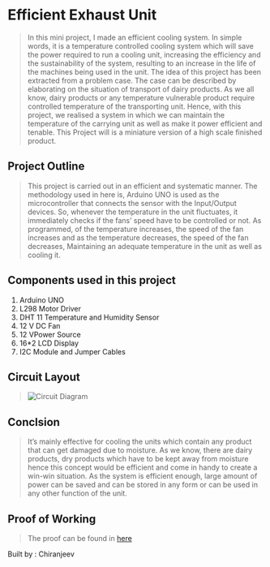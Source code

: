 # Efficient Exhaust Unit
> In this mini project, I made an efficient cooling system. In simple words, it is a temperature controlled cooling system which will save the power required to run a cooling unit, increasing the efficiency and the sustainability of the system, resulting to an increase in the life of the machines being used in the unit. The idea of this project has been extracted from a problem case. The case can be described by elaborating on the situation of transport of dairy products. As we all know, dairy products or any temperature vulnerable product require controlled temperature of the transporting unit. Hence, with this project, we realised a system in which we can maintain the temperature of the carrying unit as well as make it power efficient and tenable. This Project will is a miniature version of a high scale finished product.

## Project Outline
> This project is carried out in an efficient and systematic manner. The methodology used in here is, Arduino UNO is used as the microcontroller that connects the sensor with the Input/Output devices. So, whenever the temperature in the unit fluctuates, it immediately checks if the fans’ speed have to be controlled or not. As programmed, of the temperature increases, the speed of the fan increases and as the temperature decreases, the speed of the fan decreases, Maintaining an adequate temperature in the unit as well as cooling it.

## Components used in this project
1. Arduino UNO
2. L298 Motor Driver
3. DHT 11 Temperature and Humidity Sensor
4. 12 V DC Fan
5. 12 VPower Source
6. 16*2 LCD Display
7. I2C Module and Jumper Cables

## Circuit Layout

>![Circuit Diagram](https://user-images.githubusercontent.com/74554911/187993158-0370d3fc-d529-4a90-beba-ecc1b4469829.png)

## Conclsion
> It’s mainly effective for cooling the units which contain any product that can get damaged due to moisture. As we know, there are dairy products, dry products which have to be kept away from moisture hence this concept would be efficient and come in handy to create a win-win situation. As the system is efficient enough, large amount of power can be saved and can be stored in any form or can be used in any other function of the unit.

## Proof of Working
> The proof can be found in [here](https://github.com/GeekGuy-29/EEU/blob/main/Proof%20of%20Working.pdf)

Built by : Chiranjeev
